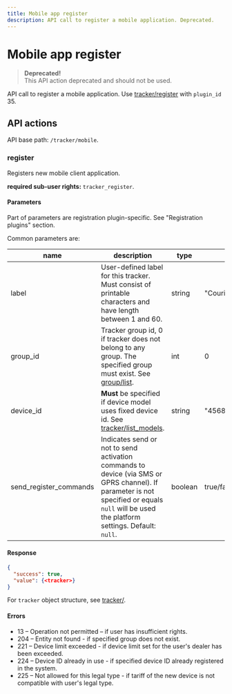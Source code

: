 ```yaml
---
title: Mobile app register
description: API call to register a mobile application. Deprecated.
---
```


# Mobile app register

> **Deprecated!**\
> This API action deprecated and should not be used.

API call to register a mobile application. Use [tracker/register](../../introduction/resources/tracking/tracker/broken-reference/) with `plugin_id` 35.

## API actions

API base path: `/tracker/mobile`.

### register

Registers new mobile client application.

**required sub-user rights:** `tracker_register`.

#### Parameters

Part of parameters are registration plugin-specific. See "Registration plugins" section.

Common parameters are:

| name                     | description                                                                                                                                                                                | type    | format          |
| ------------------------ | ------------------------------------------------------------------------------------------------------------------------------------------------------------------------------------------ | ------- | --------------- |
| label                    | User-defined label for this tracker. Must consist of printable characters and have length between 1 and 60.                                                                                | string  | "Courier"       |
| group\_id                | Tracker group id, 0 if tracker does not belong to any group. The specified group must exist. See [group/list](../../introduction/resources/tracking/tracker/broken-reference/).            | int     | 0               |
| device\_id               | **Must** be specified if device model uses fixed device id. See [tracker/list\_models](../../introduction/resources/tracking/tracker/broken-reference/).                                   | string  | "4568005588562" |
| send\_register\_commands | Indicates send or not to send activation commands to device (via SMS or GPRS channel). If parameter is not specified or equals `null` will be used the platform settings. Default: `null`. | boolean | true/false      |

#### Response

```json
{
  "success": true,
  "value": {<tracker>}
}
```

For `tracker` object structure, see [tracker/](../../introduction/resources/tracking/tracker/broken-reference/).

#### Errors

* 13 – Operation not permitted – if user has insufficient rights.
* 204 – Entity not found - if specified group does not exist.
* 221 – Device limit exceeded - if device limit set for the user's dealer has been exceeded.
* 224 – Device ID already in use - if specified device ID already registered in the system.
* 225 – Not allowed for this legal type - if tariff of the new device is not compatible with user's legal type.
